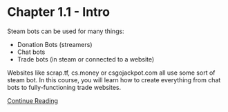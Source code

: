 # Chapter 1.1 - Intro

Steam bots can be used for many things:
 - Donation Bots (streamers)
 - Chat bots
 - Trade bots (in steam or connected to a website)

Websites like scrap.tf, cs.money or csgojackpot.com all use some sort of steam bot.
In this course, you will learn how to create everything from chat bots to fully-functioning trade websites.

[Continue Reading](../Chapter%201.2%20-%20Requirements)
